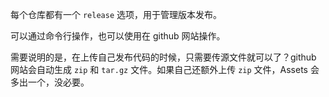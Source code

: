 每个仓库都有一个 `release` 选项，用于管理版本发布。

可以通过命令行操作，也可以使用在 github 网站操作。

需要说明的是，在上传自己发布代码的时候，只需要传源文件就可以了？github 网站会自动生成 `zip` 和 `tar.gz` 文件。如果自己还额外上传 `zip` 文件，Assets 会多出一个，没必要。

